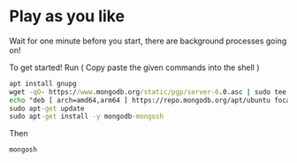 # Play as you like

Wait for one minute before you start, there are background processes going on!

To get started! Run
( Copy paste the given commands into the shell )
```cmd
apt install gnupg
wget -qO- https://www.mongodb.org/static/pgp/server-6.0.asc | sudo tee /etc/apt/trusted.gpg.d/server-6.0.asc
echo "deb [ arch=amd64,arm64 ] https://repo.mongodb.org/apt/ubuntu focal/mongodb-org/6.0 multiverse" | sudo tee /etc/apt/sources.list.d/mongodb-org-6.0.list
sudo apt-get update
sudo apt-get install -y mongodb-mongosh
```

Then

```cmd
mongosh
```
